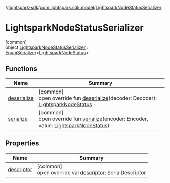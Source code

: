 //[lightspark-sdk](../../../index.md)/[com.lightspark.sdk.model](../index.md)/[LightsparkNodeStatusSerializer](index.md)

# LightsparkNodeStatusSerializer

[common]\
object [LightsparkNodeStatusSerializer](index.md) : [EnumSerializer](../../com.lightspark.sdk.util/-enum-serializer/index.md)&lt;[LightsparkNodeStatus](../-lightspark-node-status/index.md)&gt;

## Functions

| Name | Summary |
|---|---|
| [deserialize](../../com.lightspark.sdk.util/-enum-serializer/deserialize.md) | [common]<br>open override fun [deserialize](../../com.lightspark.sdk.util/-enum-serializer/deserialize.md)(decoder: Decoder): [LightsparkNodeStatus](../-lightspark-node-status/index.md) |
| [serialize](index.md#678390553%2FFunctions%2F-962664521) | [common]<br>open override fun [serialize](index.md#678390553%2FFunctions%2F-962664521)(encoder: Encoder, value: [LightsparkNodeStatus](../-lightspark-node-status/index.md)) |

## Properties

| Name | Summary |
|---|---|
| [descriptor](../../com.lightspark.sdk.util/-enum-serializer/descriptor.md) | [common]<br>open override val [descriptor](../../com.lightspark.sdk.util/-enum-serializer/descriptor.md): SerialDescriptor |
